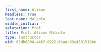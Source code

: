 ```yaml
---
first_name: Alison
headless: true
last_name: Malcolm
middle_initial: ''
salutation: Prof.
title: Prof. Alison Malcolm
type: instructor
uid: 65db8804-a46f-0222-6baa-03c43015194e
---
```

